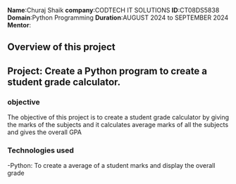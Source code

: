 **Name**:Churaj Shaik
**company**:CODTECH IT SOLUTIONS
**ID**:CT08DS5838
**Domain**:Python Programming 
**Duration**:AUGUST 2024 to SEPTEMBER 2024
**Mentor**:

## Overview of this project
## Project: Create a Python program to create a student grade calculator.

### objective
The objective of this project is to create a student grade calculator by giving the marks of the subjects and it calculates average marks of all the subjects and gives the overall GPA

### Technologies used
-Python: To create a average of a student marks and display the overall
grade  
